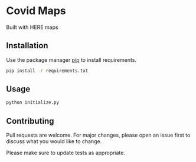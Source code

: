 # Covid Maps

Built with HERE maps 

## Installation

Use the package manager [pip](https://pip.pypa.io/en/stable/) to install requirements.

```bash
pip install -r requirements.txt
```

## Usage

```python
python initialize.py
```

## Contributing
Pull requests are welcome. For major changes, please open an issue first to discuss what you would like to change.

Please make sure to update tests as appropriate.
